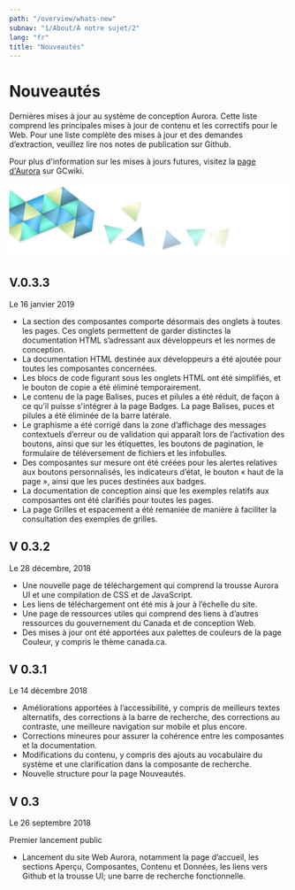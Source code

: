```yaml
---
path: "/overview/whats-new"
subnav: "1/About/À notre sujet/2"
lang: "fr"
title: "Nouveautés"
---
```


<helmet>
<title> Nouveautés - Système de conception Aurora </title>
</helmet>

# Nouveautés

Dernières mises à jour au système de conception Aurora. Cette liste comprend les principales mises à jour de contenu et les correctifs pour le Web. Pour une liste complète des mises à jour et des demandes d’extraction, veuillez lire nos notes de publication sur Github.

Pour plus d'information sur les mises à jours futures, visitez la [page d'Aurora](https://wiki.gccollab.ca/Aurora) sur GCwiki.

![Aurora banner](../../../img\aurora-banner-small.png)

## V.0.3.3
Le 16 janvier 2019
* La section des composantes comporte désormais des onglets à toutes les pages. Ces onglets
permettent de garder distinctes la documentation HTML s’adressant aux développeurs et les normes
de conception.
* La documentation HTML destinée aux développeurs a été ajoutée pour toutes les composantes
concernées.
* Les blocs de code figurant sous les onglets HTML ont été simplifiés, et le bouton de copie a été
éliminé temporairement.
* Le contenu de la page Balises, puces et pilules a été réduit, de façon à ce qu’il puisse s'intégrer à la
page Badges. La page Balises, puces et pilules a été éliminée de la barre latérale.
* Le graphisme a été corrigé dans la zone d’affichage des messages contextuels d’erreur ou de
validation qui apparaît lors de l’activation des boutons, ainsi que sur les étiquettes, les boutons de
pagination, le formulaire de téléversement de fichiers et les infobulles.
* Des composantes sur mesure ont été créées pour les alertes relatives aux boutons personnalisés,
les indicateurs d’état, le bouton « haut de la page », ainsi que les puces destinées aux badges.
* La documentation de conception ainsi que les exemples relatifs aux composantes ont été clarifiés
pour toutes les pages.
* La page Grilles et espacement a été remaniée de manière à faciliter la consultation des exemples
de grilles.

## V 0.3.2
Le 28 décembre, 2018

* Une nouvelle page de téléchargement qui comprend la trousse Aurora UI et une compilation de CSS et de JavaScript.
* Les liens de téléchargement ont été mis à jour à l’échelle du site. 
* Une page de ressources utiles qui comprend des liens à d’autres ressources du gouvernement du Canada et de conception Web. 
* Des mises à jour ont été apportées aux palettes de couleurs de la page Couleur, y compris le thème canada.ca.

## V 0.3.1
Le 14 décembre 2018

* Améliorations apportées à l’accessibilité, y compris de meilleurs textes alternatifs, des corrections à la barre de recherche, des corrections au contraste, une meilleure navigation sur mobile et plus encore. 
* Corrections mineures pour assurer la cohérence entre les composantes et la documentation.
* Modifications du contenu, y compris des ajouts au vocabulaire du système et une clarification dans la composante de recherche. 
* Nouvelle structure pour la page Nouveautés.

## V 0.3
Le 26 septembre 2018

Premier lancement public

* Lancement du site Web Aurora, notamment la page d’accueil, les sections Aperçu, Composantes, Contenu et Données, les liens vers Github et la trousse UI; une barre de recherche fonctionnelle.

